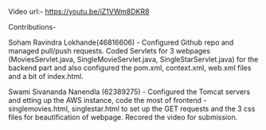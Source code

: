 Video url:- https://youtu.be/iZ1VWm8DKR8 

Contributions-

Soham Ravindra Lokhande(46816606) - Configured Github repo and managed pull/push requests. Coded Servlets for 3 webpages (MoviesServlet.java, SingleMovieServlet.java, SingleStarServlet.java) for the backend part and also configured the pom.xml, context.xml, web.xml files and a bit of index.html.

Swami Sivananda Nanendla (62389275) - Configured the Tomcat servers and etting up the AWS instance, code the most of frontend - singlemovies.html, singlestar.html to set up the GET requests and the 3 css files for beautification of webpage. Recored the video for submission.